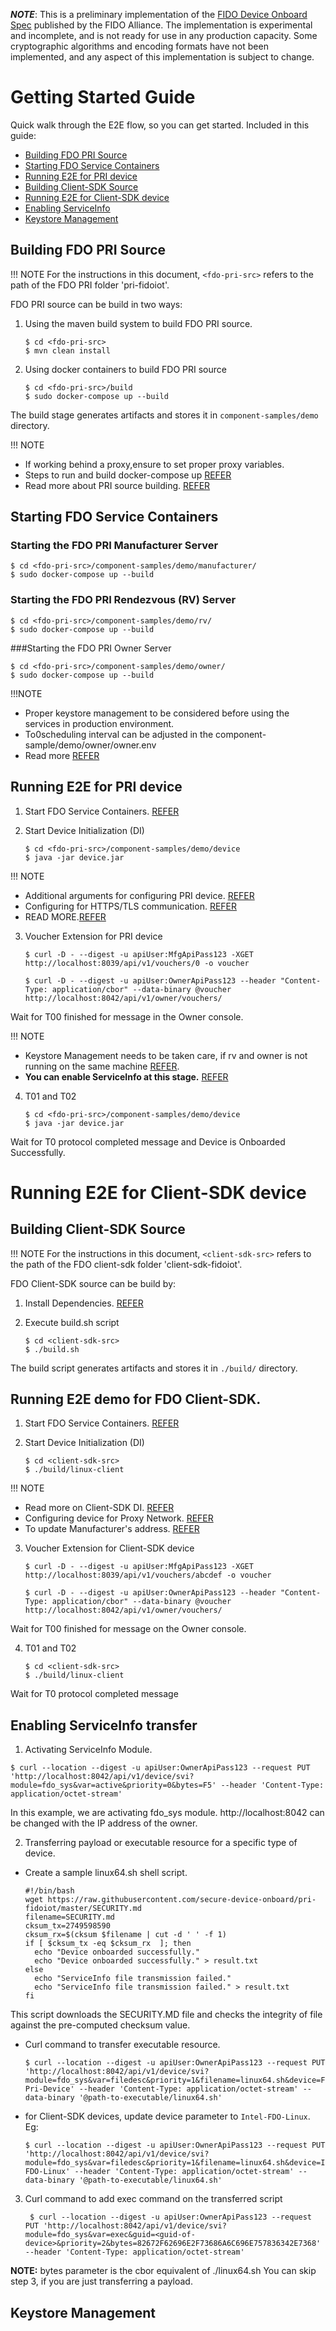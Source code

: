 ***NOTE***: This is a preliminary implementation of the [FIDO Device Onboard Spec](https://fidoalliance.org/specs/FDO/fido-device-onboard-v1.0-ps-20210323/) published by the FIDO Alliance.
The implementation is experimental and incomplete, and is not ready for use in any production capacity. Some cryptographic algorithms and encoding formats have
not been implemented, and any aspect of this implementation is subject to change.

# Getting Started Guide

Quick walk through the E2E flow, so you can get started. Included in this guide:
- [Building FDO PRI Source](#building-fdo-pri-source)
- [Starting FDO Service Containers](#starting-fdo-service-containers)
- [Running E2E for PRI device](#running-e2e-for-pri-device)
- [Building Client-SDK Source](#building-client-sdk-source)
- [Running E2E for Client-SDK device](#running-e2e-for-client-sdk-device)
- [Enabling ServiceInfo](#enabling-serviceinfo-transfer)
- [Keystore Management](#keystore-management)

## Building FDO PRI Source

!!! NOTE For the instructions in this document, `<fdo-pri-src>` refers to the path of the FDO PRI folder 'pri-fidoiot'.

FDO PRI source can be build in two ways:

1. Using the maven build system to build FDO PRI source.
   ```
   $ cd <fdo-pri-src>
   $ mvn clean install
   ```

2. Using docker containers to build FDO PRI source

   ```
   $ cd <fdo-pri-src>/build
   $ sudo docker-compose up --build
   ```

The build stage generates artifacts and stores it in `component-samples/demo` directory.

!!! NOTE
- If working behind a proxy,ensure to set proper proxy variables.
- Steps to run and build docker-compose up [REFER](https://secure-device-onboard.github.io/docs-fidoiot/latest/installation/)
- Read more about PRI source building. [REFER](https://secure-device-onboard.github.io/docs-fidoiot/latest/installation/)

## Starting FDO Service Containers

### Starting the FDO PRI Manufacturer Server

```
$ cd <fdo-pri-src>/component-samples/demo/manufacturer/
$ sudo docker-compose up --build
```

### Starting the FDO PRI Rendezvous (RV) Server

```
$ cd <fdo-pri-src>/component-samples/demo/rv/
$ sudo docker-compose up --build
```

###Starting the FDO PRI Owner Server

```
$ cd <fdo-pri-src>/component-samples/demo/owner/
$ sudo docker-compose up --build
```

!!!NOTE
- Proper keystore management to be considered before using the services in production environment.
- To0scheduling interval can be adjusted in the component-sample/demo/owner/owner.env
- Read more [REFER](https://github.com/secure-device-onboard/pri-fidoiot/blob/master/component-samples/demo/README.md)

## Running E2E for PRI device

1. Start FDO Service Containers. [REFER](#starting-fdo-service-containers)


2. Start Device Initialization (DI)
    ```
    $ cd <fdo-pri-src>/component-samples/demo/device
    $ java -jar device.jar
    ```

!!! NOTE
- Additional arguments for configuring PRI device. [REFER](https://github.com/secure-device-onboard/pri-fidoiot/tree/master/component-samples/demo/device#configuring-the-device-service)
- Configuring for HTTPS/TLS communication. [REFER](https://github.com/secure-device-onboard/pri-fidoiot/blob/master/component-samples/demo/README.md)
- READ MORE.[REFER](https://github.com/secure-device-onboard/pri-fidoiot/blob/master/component-samples/demo/device/README.md)

3. Voucher Extension for PRI device
    ```
    $ curl -D - --digest -u apiUser:MfgApiPass123 -XGET http://localhost:8039/api/v1/vouchers/0 -o voucher

    $ curl -D - --digest -u apiUser:OwnerApiPass123 --header "Content-Type: application/cbor" --data-binary @voucher http://localhost:8042/api/v1/owner/vouchers/
    ```

Wait for T00 finished for <guid> message in the Owner console.

!!! NOTE
- Keystore Management needs to be taken care, if rv and owner is not running on the same machine [REFER](#keystore-management).
- **You can enable ServiceInfo at this stage.** [REFER](#enabling-serviceinfo-transfer)

4. T01 and T02
   ```
   $ cd <fdo-pri-src>/component-samples/demo/device
   $ java -jar device.jar
   ```

Wait for T0 protocol completed message and Device is Onboarded Successfully.

# Running E2E for Client-SDK device

## Building Client-SDK Source

!!! NOTE For the instructions in this document, `<client-sdk-src>` refers to the path of the FDO client-sdk folder 'client-sdk-fidoiot'.

FDO Client-SDK source can be build by:

1. Install Dependencies. [REFER](https://github.com/secure-device-onboard/client-sdk-fidoiot/blob/master/docs/linux.md)


2. Execute build.sh script

   ```
   $ cd <client-sdk-src>
   $ ./build.sh
   ```

The build script generates artifacts and stores it in `./build/` directory.

## Running E2E demo for FDO Client-SDK.

1. Start FDO Service Containers. [REFER](#starting-fdo-service-containers)


2. Start Device Initialization (DI)
   ```
   $ cd <client-sdk-src>
   $ ./build/linux-client
   ```

!!! NOTE
- Read more on Client-SDK DI. [REFER](https://github.com/secure-device-onboard/client-sdk-fidoiot/blob/master/docs/linux.md#7-running-the-application-)
- Configuring device for Proxy Network. [REFER](https://github.com/secure-device-onboard/client-sdk-fidoiot/blob/master/docs/setup.md#7-http-proxy-configuration-optional)
- To update Manufacturer's address. [REFER](https://github.com/secure-device-onboard/client-sdk-fidoiot/blob/master/docs/setup.md#3-setting-the-manufacturer-network-address)


3. Voucher Extension for Client-SDK device
   ```
   $ curl -D - --digest -u apiUser:MfgApiPass123 -XGET http://localhost:8039/api/v1/vouchers/abcdef -o voucher

   $ curl -D - --digest -u apiUser:OwnerApiPass123 --header "Content-Type: application/cbor" --data-binary @voucher http://localhost:8042/api/v1/owner/vouchers/
   ```

Wait for T00 finished for <guid> message on the Owner console.


4. T01 and T02
   ```
   $ cd <client-sdk-src>
   $ ./build/linux-client
   ```

Wait for T0 protocol completed message

## Enabling ServiceInfo transfer
1. Activating ServiceInfo Module.
```
$ curl --location --digest -u apiUser:OwnerApiPass123 --request PUT 'http://localhost:8042/api/v1/device/svi?module=fdo_sys&var=active&priority=0&bytes=F5' --header 'Content-Type: application/octet-stream'
```
In this example, we are activating fdo_sys module.
http://localhost:8042 can be changed with the IP address of the owner.

2. Transferring payload or executable resource for a specific type of device.

- Create a sample linux64.sh shell script.
    ```
    #!/bin/bash
    wget https://raw.githubusercontent.com/secure-device-onboard/pri-fidoiot/master/SECURITY.md
    filename=SECURITY.md
    cksum_tx=2749598590
    cksum_rx=$(cksum $filename | cut -d ' ' -f 1)
    if [ $cksum_tx -eq $cksum_rx  ]; then
      echo "Device onboarded successfully."
      echo "Device onboarded successfully." > result.txt
    else
      echo "ServiceInfo file transmission failed."
      echo "ServiceInfo file transmission failed." > result.txt
    fi
    ```
This script downloads the SECURITY.MD file and checks the integrity of file against the pre-computed checksum value.

-  Curl command to transfer executable resource.
    ```
    $ curl --location --digest -u apiUser:OwnerApiPass123 --request PUT 'http://localhost:8042/api/v1/device/svi?module=fdo_sys&var=filedesc&priority=1&filename=linux64.sh&device=FDO-Pri-Device' --header 'Content-Type: application/octet-stream' --data-binary '@path-to-executable/linux64.sh'
    ```

- for Client-SDK devices, update device parameter to `Intel-FDO-Linux`. Eg:
  ```
  $ curl --location --digest -u apiUser:OwnerApiPass123 --request PUT 'http://localhost:8042/api/v1/device/svi?module=fdo_sys&var=filedesc&priority=1&filename=linux64.sh&device=Intel-FDO-Linux' --header 'Content-Type: application/octet-stream' --data-binary '@path-to-executable/linux64.sh'
  ```

3. Curl command to add exec command on the transferred script
   ```
    $ curl --location --digest -u apiUser:OwnerApiPass123 --request PUT 'http://localhost:8042/api/v1/device/svi?module=fdo_sys&var=exec&guid=<guid-of-device>&priority=2&bytes=82672F62696E2F73686A6C696E757836342E7368' --header 'Content-Type: application/octet-stream'
    ```

**NOTE:**
bytes parameter is the cbor equivalent of ./linux64.sh
You can skip step 3, if you are just transferring a payload.

## Keystore Management
